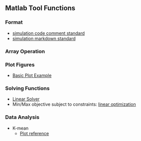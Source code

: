 Matlab Tool Functions
---

### Format
- [simulation code comment standard](./file/sim_comment.md)
- [simulation markdown standard](./file/sim_md_standard.md)

### Array Operation



### Plot Figures
- [Basic Plot Example](./file/plotFigure.m)

### Solving Functions
- [Linear Solver](./file/LinearSolver.m)
- Min/Max objective subject to constraints: [linear optimization](./file/LPInequation.m)

### Data Analysis
- K-mean
  - [Plot reference](http://stackoverflow.com/questions/18091728/k-means-cluster-plot)
